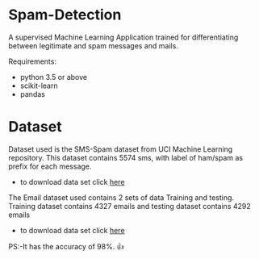 # Spam-Detection

A supervised Machine Learning Application trained for differentiating between legitimate and spam messages and mails.

Requirements:
 * python 3.5 or above
 * scikit-learn
 * pandas
 
 # Dataset
 Dataset used is the SMS-Spam dataset from UCI Machine Learning repository. This dataset contains 5574 sms, with label of ham/spam as prefix for each message.
 
 *  to download data set click [here](https://archive.ics.uci.edu/ml/datasets/sms+spam+collection)
 
 The Email dataset used contains 2 sets of data Training and testing. Training dataset contains 4327 emails and testing dataset contains 4292 emails
 
 *  to download data set click [here](http://csmining.org/index.php/spam-email-datasets-.html)
 
PS:-It has the accuracy of 98%. :+1:

